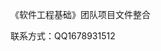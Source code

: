 《软件工程基础》团队项目文件整合


联系方式：QQ1678931512
















































































































